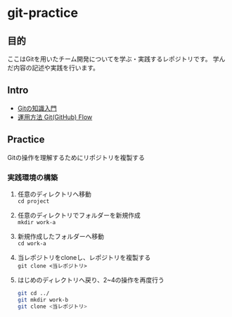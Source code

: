 # git-practice

## 目的

ここはGitを用いたチーム開発についてを学ぶ・実践するレポジトリです。
学んだ内容の記述や実践を行います。

## Intro  

* [Gitの知識入門](intro/overview.md)  
* [運用方法 Git(GitHub) Flow](intro/git-github_flow.md)  

## Practice  

Gitの操作を理解するためにリポジトリを複製する

### 実践環境の構築  

1. 任意のディレクトリへ移動  
   `cd project`  
2. 任意のディレクトリでフォルダーを新規作成  
   `mkdir work-a`  
3. 新規作成したフォルダーへ移動  
   `cd work-a`  
4. 当レポジトリをcloneし、レポジトリを複製する  
   `git clone <当レポジトリ>`  
5. はじめのディレクトリへ戻り、2~4の操作を再度行う  

   ```bash  
   git cd ../  
   git mkdir work-b  
   git clone <当レポジトリ>
   ```  
